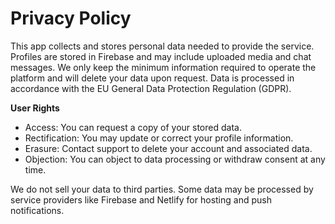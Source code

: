 # Privacy Policy

This app collects and stores personal data needed to provide the service. Profiles are stored in Firebase and may include uploaded media and chat messages. We only keep the minimum information required to operate the platform and will delete your data upon request. Data is processed in accordance with the EU General Data Protection Regulation (GDPR).

**User Rights**
- Access: You can request a copy of your stored data.
- Rectification: You may update or correct your profile information.
- Erasure: Contact support to delete your account and associated data.
- Objection: You can object to data processing or withdraw consent at any time.

We do not sell your data to third parties. Some data may be processed by service providers like Firebase and Netlify for hosting and push notifications.
